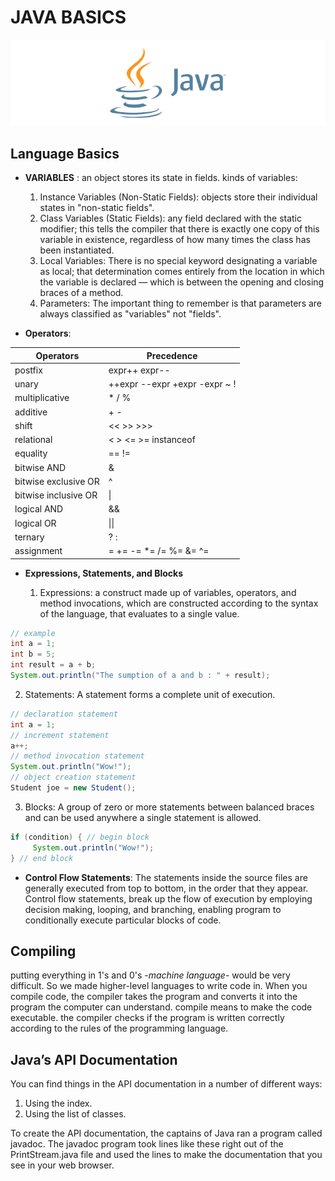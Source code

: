 # **JAVA BASICS**

![java](../img401/java.png)

## Language Basics

- **VARIABLES** : an object stores its state in fields. kinds of variables:

  1. Instance Variables (Non-Static Fields): objects store their individual states in "non-static fields".
  2. Class Variables (Static Fields): any field declared with the static modifier; this tells the compiler that there is exactly one copy of this variable in existence, regardless of how many times the class has been instantiated.
  3. Local Variables: There is no special keyword designating a variable as local; that determination comes entirely from the location in which the variable is declared — which is between the opening and closing braces of a method.
  4. Parameters: The important thing to remember is that parameters are always classified as "variables" not "fields".

- **Operators**:

| Operators            | Precedence                    |
| -------------------- | ----------------------------- |
| postfix              | expr++ expr--                 |
| unary                | ++expr --expr +expr -expr ~ ! |
| multiplicative       | \* / %                        |
| additive             | + -                           |
| shift                | << >> >>>                     |
| relational           | < > <= >= instanceof          |
| equality             | == !=                         |
| bitwise AND          | &                             |
| bitwise exclusive OR | ^                             |
| bitwise inclusive OR | \|                            |
| logical AND          | &&                            |
| logical OR           | \|\|                          |
| ternary              | ? :                           |
| assignment           | = += -= \*= /= %= &= ^=       |

- **Expressions, Statements, and Blocks**

  1. Expressions: a construct made up of variables, operators, and method invocations, which are constructed according to the syntax of the language, that evaluates to a single value.

```java
// example
int a = 1;
int b = 5;
int result = a + b;
System.out.println("The sumption of a and b : " + result);
```

2. Statements: A statement forms a complete unit of execution.

```java
// declaration statement
int a = 1;
// increment statement
a++;
// method invocation statement
System.out.println("Wow!");
// object creation statement
Student joe = new Student();
```

3. Blocks: A group of zero or more statements between balanced braces and can be used anywhere a single statement is allowed.

```java
if (condition) { // begin block
     System.out.println("Wow!");
} // end block
```

- **Control Flow Statements**: The statements inside the source files are generally executed from top to bottom, in the order that they appear. Control flow statements, break up the flow of execution by employing decision making, looping, and branching, enabling program to conditionally execute particular blocks of code.

## Compiling

putting everything in 1's and 0's -_machine language_- would be very difficult. So we made higher-level languages to write code in.
When you compile code, the compiler takes the program and converts it into the program the computer can understand. compile means to make the code executable.
the compiler checks if the program is written correctly according to the rules of the programming language.

## Java’s API Documentation

You can find things in the API documentation in a number of different ways:

1. Using the index.
2. Using the list of classes.

To create the API documentation, the captains of Java ran a program called javadoc. The javadoc program took lines like these right out of the PrintStream.java file and used the lines to make the documentation that you see in your web browser.
